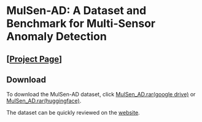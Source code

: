 # MulSen-AD: A Dataset and Benchmark for Multi-Sensor Anomaly Detection
## [[Project Page](https://zzzbbbzzz.github.io/MulSen_AD/index.html)]



## Download

To download the MulSen-AD dataset, click [MulSen_AD.rar(google drive)](https://drive.google.com/file/d/16peKMQ6KYnPK7v-3rFZB3aIHWdqNtQc5/view?usp=drive_link) or [MulSen_AD.rar(huggingface)](https://huggingface.co/datasets/orgjy314159/MulSen_AD/tree/main).

The dataset can be quickly reviewed on the [website](https://zzzbbbzzz.github.io/MulSen_AD/index.html).
